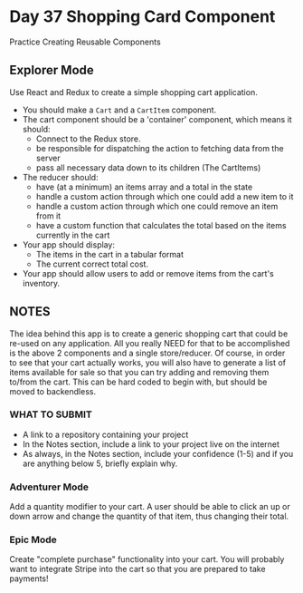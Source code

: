 # Day 37 Shopping Card Component
Practice Creating Reusable Components

## Explorer Mode

Use React and Redux to create a simple shopping cart application.

* You should make a `Cart` and a `CartItem` component.
* The cart component should be a 'container' component, which means it should:
  * Connect to the Redux store.
  * be responsible for dispatching the action to fetching data from the server
  * pass all necessary data down to its children (The CartItems)
* The reducer should:
    * have (at a minimum) an items array and a total in the state
    * handle a custom action through which one could add a new item to it
    * handle a custom action through which one could remove an item from it
    * have a custom function that calculates the total based on the items currently in the cart
* Your app should display:
  * The items in the cart in a tabular format
  * The current correct total cost.
* Your app should allow users to add or remove items from the cart's inventory.

## NOTES
  The idea behind this app is to create a generic shopping cart that could be re-used on any application. All you really NEED for that to be accomplished is the above 2 components and a single store/reducer. Of course, in order to see that your cart actually works, you will also have to generate a list of items available for sale so that you can try adding and removing them to/from the cart. This can be hard coded to begin with, but should be moved to backendless.

### WHAT TO SUBMIT
* A link to a repository containing your project
* In the Notes section, include a link to your project live on the internet
* As always, in the Notes section, include your confidence (1-5) and if you are anything below 5, briefly explain why.

### Adventurer Mode

Add a quantity modifier to your cart. A user should be able to click an up or down arrow and change the quantity of that item, thus changing their total.

### Epic Mode

Create "complete purchase" functionality into your cart. You will probably want to integrate Stripe into the cart so that you are prepared to take payments!
